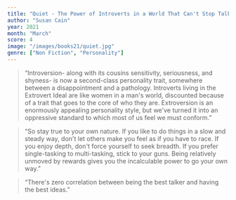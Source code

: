 ```yaml
---
title: "Quiet - The Power of Introverts in a World That Can't Stop Talking"
author: "Susan Cain"
year: 2021
month: "March"
score: 4
image: "/images/books21/quiet.jpg"
genre: ["Non Fiction", "Personality"]
---
```


> “Introversion- along with its cousins sensitivity, seriousness, and shyness- is now a second-class personality trait, somewhere between a disappointment and a pathology. Introverts living in the Extrovert Ideal are like women in a man's world, discounted because of a trait that goes to the core of who they are. Extroversion is an enormously appealing personality style, but we've turned it into an oppressive standard to which most of us feel we must conform.”

> “So stay true to your own nature. If you like to do things in a slow and steady way, don't let others make you feel as if you have to race. If you enjoy depth, don't force yourself to seek breadth. If you prefer single-tasking to multi-tasking, stick to your guns. Being relatively unmoved by rewards gives you the incalculable power to go your own way.”

> “There's zero correlation between being the best talker and having the best ideas.”
